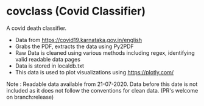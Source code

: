 # covclass (Covid Classifier)
A covid death classifier.
- Data from https://covid19.karnataka.gov.in/english
- Grabs the PDF, extracts the data using Py2PDF
- Raw Data is cleaned using various methods including regex, identifying valid readable data pages
- Data is stored in localdb.txt
- This data is used to plot visualizations using https://plotly.com/

Note : Readable data available from 21-07-2020. Data before this date is not included as it does not follow the conventions for clean data.
(PR's welcome on branch:release)
